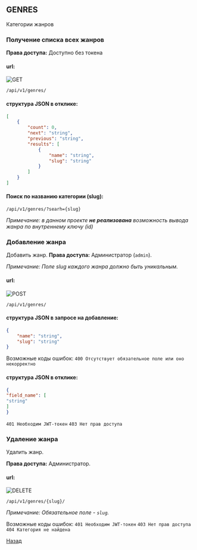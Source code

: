 ## GENRES
Категории жанров

### Получение списка всех жанров

**Права доступа:** Доступно без токена

#### url:
![GET](get.png)
```
/api/v1/genres/
```
#### структура JSON в отклике:
```JSON
[
    {
        "count": 0,
        "next": "string",
        "previous": "string",
        "results": [
            {
                "name": "string",
                "slug": "string"
            }
        ]
    }
]
```
#### Поиск по названию категории (slug):
```
/api/v1/genres/?searh={slug}
```
*Примечание: в данном проекте __не реализована__ возможность вывода жанра по внутреннему ключу (id)*

### Добавление жанра
Добавить жанр.
**Права доступа:** Администратор (`admin`).

*Примечание: Поле slug каждого жанра должно быть уникальным.*

#### url:
![POST](post.png)
```
/api/v1/genres/
```
#### структура JSON в запросе на добавление:
```JSON
{
    "name": "string",
    "slug": "string"
}
```
Возможные коды ошибок:
`400 Отсутствует обязательное поле или оно некорректно`
#### структура JSON в отклике:
```JSON
{
"field_name": [
"string"
]
}
```
`401 Необходим JWT-токен`
`403 Нет прав доступа`

### Удаление жанра
Удалить жанр.

**Права доступа:** Администратор.

#### url:
![DELETE](delete.png)
```
/api/v1/genres/{slug}/
```
*Примечание: Обязательное поле - `slug`.*

Возможные коды ошибок:
`401 Необходим JWT-токен`
`403 Нет прав доступа`
`404 Категория не найдена`

[Назад](README.md)

